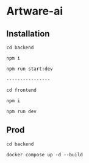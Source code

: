 # Artware-ai

## Installation

```
cd backend

npm i

npm run start:dev

----------------

cd frontend

npm i

npm run dev

```

## Prod

```
cd backend

docker compose up -d --build
```
